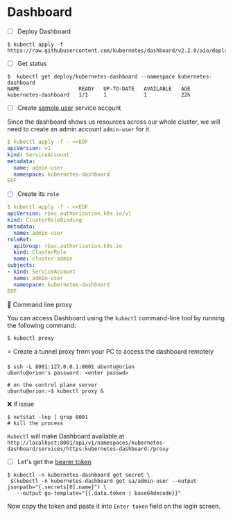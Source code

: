 # Dashboard

- [ ] Deploy Dashboard

```
$ kubectl apply -f https://raw.githubusercontent.com/kubernetes/dashboard/v2.2.0/aio/deploy/recommended.yaml
```

- [ ] Get status

```
$  kubectl get deploy/kubernetes-dashboard --namespace kubernetes-dashboard
NAME                   READY   UP-TO-DATE   AVAILABLE   AGE
kubernetes-dashboard   1/1     1            1           22h
```

- [ ] Create [sample user](https://github.com/kubernetes/dashboard/blob/master/docs/user/access-control/creating-sample-user.md) service account

Since the dashboard shows us resources across our whole cluster, we will need to create an admin account `admin-user` for it.

```yaml
$ kubectl apply -f - <<EOF
apiVersion: v1
kind: ServiceAccount
metadata:
  name: admin-user
  namespace: kubernetes-dashboard
EOF
```

- [ ] Create its `role`

```yaml
$ kubectl apply -f - <<EOF
apiVersion: rbac.authorization.k8s.io/v1
kind: ClusterRoleBinding
metadata:
  name: admin-user
roleRef:
  apiGroup: rbac.authorization.k8s.io
  kind: ClusterRole
  name: cluster-admin
subjects:
- kind: ServiceAccount
  name: admin-user
  namespace: kubernetes-dashboard
EOF
```

:bookmark: Command line proxy

You can access Dashboard using the `kubectl` command-line tool by running the following command:

```
$ kubectl proxy
```

:star: Create a tunnel proxy from your PC to access the dashboard remotely

```
$ ssh -L 8001:127.0.0.1:8001 ubuntu@orion
ubuntu@orion's password: <enter passwd>

# on the control plane server
ubuntu@orion:~$ kubectl proxy &
```

:x: if issue

```
$ netstat -lnp | grep 8001
# kill the process
```


`Kubectl` will make Dashboard available at `http://localhost:8001/api/v1/namespaces/kubernetes-dashboard/services/https:kubernetes-dashboard:/proxy`

- [ ] Let's get the [bearer token](https://github.com/kubernetes/dashboard/blob/master/docs/user/access-control/creating-sample-user.md#getting-a-bearer-token)

```
$ kubectl -n kubernetes-dashboard get secret \
 $(kubectl -n kubernetes-dashboard get sa/admin-user --output jsonpath="{.secrets[0].name}") \
   --output go-template="{{.data.token | base64decode}}"
 ```
 
 Now copy the token and paste it into `Enter token` field on the login screen.
 
